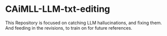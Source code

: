 # CAiMLL-LLM-txt-editing
This Repository is focused on catching LLM hallucinations, and fixing them. And feeding in the revisions, to train on for future references.
